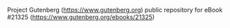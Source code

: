 Project Gutenberg (https://www.gutenberg.org) public repository for eBook #21325 (https://www.gutenberg.org/ebooks/21325)
